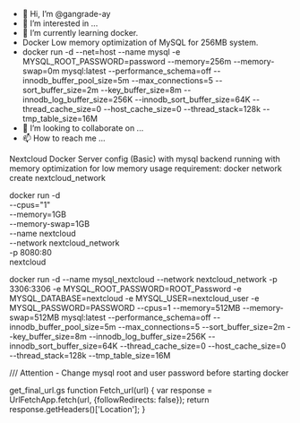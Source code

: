 - 👋 Hi, I’m @gangrade-ay
- 👀 I’m interested in ...
- 🌱 I’m currently learning docker.
- Docker Low memory optimization of MySQL for 256MB system.
- docker run -d --net=host --name mysql -e MYSQL_ROOT_PASSWORD=password --memory=256m --memory-swap=0m mysql:latest --performance_schema=off --innodb_buffer_pool_size=5m --max_connections=5 --sort_buffer_size=2m --key_buffer_size=8m --innodb_log_buffer_size=256K --innodb_sort_buffer_size=64K --thread_cache_size=0 --host_cache_size=0 --thread_stack=128k --tmp_table_size=16M
- 💞️ I’m looking to collaborate on ...
- 📫 How to reach me ...

<!---
gangrade-ay/gangrade-ay is a ✨ special ✨ repository because its `README.md` (this file) appears on your GitHub profile.
You can click the Preview link to take a look at your changes.
--->

Nextcloud Docker Server config (Basic) with mysql backend running with memory optimization for low memory usage requirement:
docker network create nextcloud_network

docker run -d \
  --cpus="1" \
  --memory=1GB \
  --memory-swap=1GB \
  --name nextcloud \
  --network nextcloud_network \
  -p 8080:80 \
  nextcloud

docker run -d --name mysql_nextcloud --network nextcloud_network -p 3306:3306 -e MYSQL_ROOT_PASSWORD=ROOT_Password -e MYSQL_DATABASE=nextcloud -e MYSQL_USER=nextcloud_user -e MYSQL_PASSWORD=PASSWORD --cpus=1 --memory=512MB --memory-swap=512MB mysql:latest --performance_schema=off --innodb_buffer_pool_size=5m --max_connections=5 --sort_buffer_size=2m --key_buffer_size=8m --innodb_log_buffer_size=256K --innodb_sort_buffer_size=64K --thread_cache_size=0 --host_cache_size=0 --thread_stack=128k --tmp_table_size=16M

/// Attention - Change mysql root and user password before starting docker

get_final_url.gs
function Fetch_url(url) {
  var response = UrlFetchApp.fetch(url, {followRedirects: false});
  return response.getHeaders()['Location'];
}

